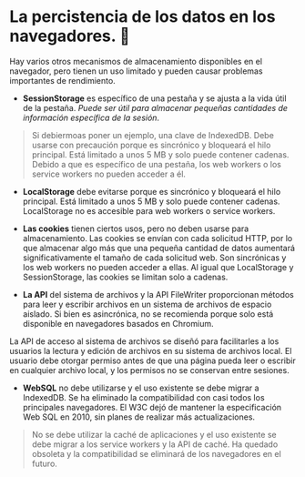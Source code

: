 # La percistencia de los datos en los navegadores. 🚀

Hay varios otros mecanismos de almacenamiento disponibles en el navegador, pero tienen un uso limitado y pueden causar problemas importantes de rendimiento.

- **SessionStorage** es específico de una pestaña y se ajusta a la vida útil de la pestaña. _Puede ser útil para almacenar pequeñas cantidades de información específica de la sesión_.
> Si debiermoas poner un ejemplo, una clave de IndexedDB. Debe usarse con precaución porque es sincrónico y bloqueará el hilo principal. Está limitado a unos 5 MB y solo puede contener cadenas. Debido a que es específico de una pestaña, los web workers o los service workers no pueden acceder a él.

- **LocalStorage** debe evitarse porque es sincrónico y bloqueará el hilo principal. Está limitado a unos 5 MB y solo puede contener cadenas. LocalStorage no es accesible para web workers o service workers.

- **Las cookies** tienen ciertos usos, pero no deben usarse para almacenamiento. Las cookies se envían con cada solicitud HTTP, por lo que almacenar algo más que una pequeña cantidad de datos aumentará significativamente el tamaño de cada solicitud web. Son sincrónicas y los web workers no pueden acceder a ellas. Al igual que LocalStorage y SessionStorage, las cookies se limitan solo a cadenas.

- **La API** del sistema de archivos y la API FileWriter proporcionan métodos para leer y escribir archivos en un sistema de archivos de espacio aislado. Si bien es asincrónica, no se recomienda porque solo está disponible en navegadores basados en Chromium.

La API de acceso al sistema de archivos se diseñó para facilitarles a los usuarios la lectura y edición de archivos en su sistema de archivos local. El usuario debe otorgar permiso antes de que una página pueda leer o escribir en cualquier archivo local, y los permisos no se conservan entre sesiones.

- **WebSQL** no debe utilizarse y el uso existente se debe migrar a IndexedDB. Se ha eliminado la compatibilidad con casi todos los principales navegadores. El W3C dejó de mantener la especificación Web SQL en 2010, sin planes de realizar más actualizaciones.

> No se debe utilizar la caché de aplicaciones y el uso existente se debe migrar a los service workers y la API de caché. Ha quedado obsoleta y la compatibilidad se eliminará de los navegadores en el futuro.
